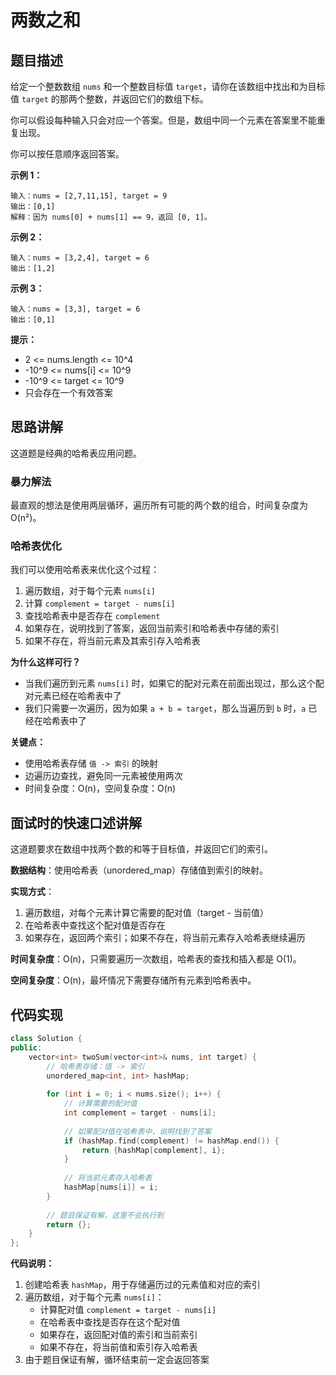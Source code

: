 # 两数之和

## 题目描述

给定一个整数数组 `nums` 和一个整数目标值 `target`，请你在该数组中找出和为目标值 `target` 的那两个整数，并返回它们的数组下标。

你可以假设每种输入只会对应一个答案。但是，数组中同一个元素在答案里不能重复出现。

你可以按任意顺序返回答案。

**示例 1：**
```
输入：nums = [2,7,11,15], target = 9
输出：[0,1]
解释：因为 nums[0] + nums[1] == 9，返回 [0, 1]。
```

**示例 2：**
```
输入：nums = [3,2,4], target = 6
输出：[1,2]
```

**示例 3：**
```
输入：nums = [3,3], target = 6
输出：[0,1]
```

**提示：**
- 2 <= nums.length <= 10^4
- -10^9 <= nums[i] <= 10^9
- -10^9 <= target <= 10^9
- 只会存在一个有效答案

## 思路讲解

这道题是经典的哈希表应用问题。

### 暴力解法
最直观的想法是使用两层循环，遍历所有可能的两个数的组合，时间复杂度为 O(n²)。

### 哈希表优化
我们可以使用哈希表来优化这个过程：
1. 遍历数组，对于每个元素 `nums[i]`
2. 计算 `complement = target - nums[i]`
3. 查找哈希表中是否存在 `complement`
4. 如果存在，说明找到了答案，返回当前索引和哈希表中存储的索引
5. 如果不存在，将当前元素及其索引存入哈希表

**为什么这样可行？**
- 当我们遍历到元素 `nums[i]` 时，如果它的配对元素在前面出现过，那么这个配对元素已经在哈希表中了
- 我们只需要一次遍历，因为如果 `a + b = target`，那么当遍历到 `b` 时，`a` 已经在哈希表中了

**关键点：**
- 使用哈希表存储 `值 -> 索引` 的映射
- 边遍历边查找，避免同一元素被使用两次
- 时间复杂度：O(n)，空间复杂度：O(n)

## 面试时的快速口述讲解

这道题要求在数组中找两个数的和等于目标值，并返回它们的索引。

**数据结构**：使用哈希表（unordered_map）存储值到索引的映射。

**实现方式**：
1. 遍历数组，对每个元素计算它需要的配对值（target - 当前值）
2. 在哈希表中查找这个配对值是否存在
3. 如果存在，返回两个索引；如果不存在，将当前元素存入哈希表继续遍历

**时间复杂度**：O(n)，只需要遍历一次数组，哈希表的查找和插入都是 O(1)。

**空间复杂度**：O(n)，最坏情况下需要存储所有元素到哈希表中。

## 代码实现

```cpp
class Solution {
public:
    vector<int> twoSum(vector<int>& nums, int target) {
        // 哈希表存储：值 -> 索引
        unordered_map<int, int> hashMap;
        
        for (int i = 0; i < nums.size(); i++) {
            // 计算需要的配对值
            int complement = target - nums[i];
            
            // 如果配对值在哈希表中，说明找到了答案
            if (hashMap.find(complement) != hashMap.end()) {
                return {hashMap[complement], i};
            }
            
            // 将当前元素存入哈希表
            hashMap[nums[i]] = i;
        }
        
        // 题目保证有解，这里不会执行到
        return {};
    }
};
```

**代码说明：**
1. 创建哈希表 `hashMap`，用于存储遍历过的元素值和对应的索引
2. 遍历数组，对于每个元素 `nums[i]`：
   - 计算配对值 `complement = target - nums[i]`
   - 在哈希表中查找是否存在这个配对值
   - 如果存在，返回配对值的索引和当前索引
   - 如果不存在，将当前值和索引存入哈希表
3. 由于题目保证有解，循环结束前一定会返回答案

